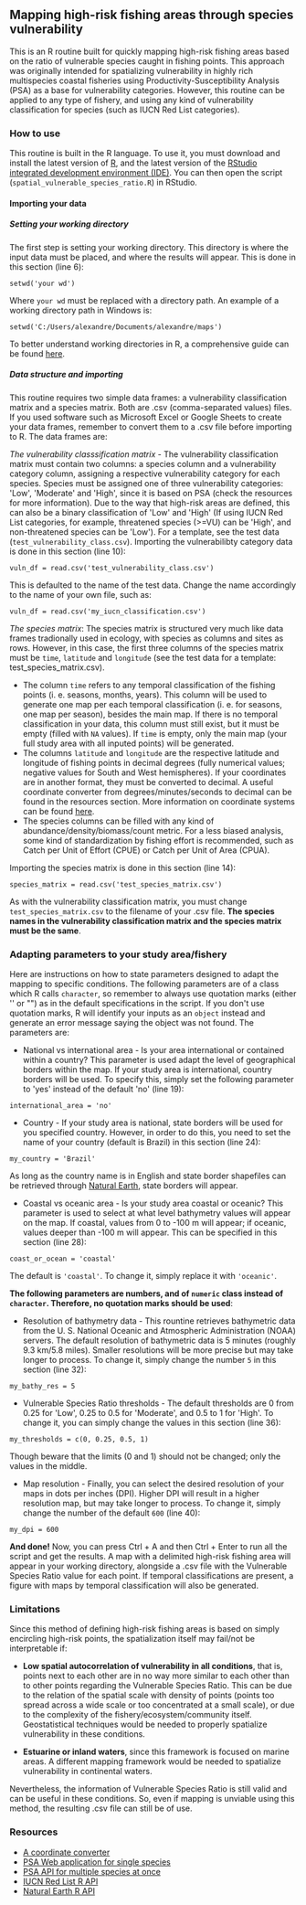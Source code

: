 ## Mapping high-risk fishing areas through species vulnerability
This is an R routine built for quickly mapping high-risk fishing areas based on the ratio of vulnerable species caught in fishing points. This approach was originally intended for spatializing vulnerability in highly rich multispecies coastal fisheries using Productivity-Susceptibility Analysis (PSA) as a base for vulnerability categories. However, this routine can be applied to any type of fishery, and using any kind of vulnerability classification for species (such as IUCN Red List categories). 

### How to use
This routine is built in the R language. To use it, you must download and install the latest version of [R](https://www.r-project.org/), and the latest version of the [RStudio integrated development environment (IDE)](https://posit.co/download/rstudio-desktop/). You can then open the script (`spatial_vulnerable_species_ratio.R`) in RStudio.

#### Importing your data
##### Setting your working directory
The first step is setting your working directory. This directory is where the input data must be placed, and where the results will appear. This is done in this section (line 6):
```
setwd('your wd')
```
Where `your wd` must be replaced with a directory path. An example of a working directory path in Windows is:
```
setwd('C:/Users/alexandre/Documents/alexandre/maps')
```
To better understand working directories in R, a comprehensive guide can be found [here](https://intro2r.com/work-d.html).
##### Data structure and importing
This routine requires two simple data frames: a vulnerability classification matrix and a species matrix. Both are .csv (comma-separated values) files. If you used software such as Microsoft Excel or Google Sheets to create your data frames, remember to convert them to a .csv file before importing to R. The data frames are:

*The vulnerability classsification matrix* - The vulnerability classification matrix must contain two columns: a species column and a vulnerability category column, assigning a respective vulnerability category for each species. Species must be assigned one of three vulnerability categories: 'Low', 'Moderate' and 'High', since it is based on PSA (check the resources for more information). Due to the way that high-risk areas are defined, this can also be a binary classification of 'Low' and 'High' (If using IUCN Red List categories, for example, threatened species (>=VU) can be 'High', and non-threatened species can be 'Low'). For a template, see the test data (`test_vulnerability_class.csv`). 
Importing the vulnerabilibty category data is done in this section (line 10):
```
vuln_df = read.csv('test_vulnerability_class.csv')
```
This is defaulted to the name of the test data. Change the name accordingly to the name of your own file, such as:
```
vuln_df = read.csv('my_iucn_classification.csv')
```
*The species matrix*: The species matrix is structured very much like data frames tradionally used in ecology, with species as columns and sites as rows. However, in this case, the first three columns of the species matrix must be `time`, `latitude` and `longitude` (see the test data for a template: test_species_matrix.csv). 
- The column `time` refers to any temporal classification of the fishing points (i. e. seasons, months, years). This column will be used to generate one map per each temporal classification (i. e. for seasons, one map per season), besides the main map. If there is no temporal classification in your data, this column must still exist, but it must be empty (filled with `NA` values). If `time` is empty, only the main map (your full study area with all inputed points) will be generated.
- The columns `latitude` and `longitude` are the respective latitude and longitude of fishing points in decimal degrees (fully numerical values; negative values for South and West hemispheres). If your coordinates are in another format, they must be converted to decimal. A useful coordinate converter from degrees/minutes/seconds to decimal can be found in the resources section. More information on coordinate systems can be found [here](https://www.uaf.edu/ces/publications/database/agriculture-livestock/understanding-mapping-systems.php). 
- The species columns can be filled with any kind of abundance/density/biomass/count metric. For a less biased analysis, some kind of standardization by fishing effort is recommended, such as Catch per Unit of Effort (CPUE) or Catch per Unit of Area (CPUA).

Importing the species matrix is done in this section (line 14):
```
species_matrix = read.csv('test_species_matrix.csv')
```
As with the vulnerability classification matrix, you must change `test_species_matrix.csv` to the filename of your .csv file. **The species names in the vulnerability classification matrix and the species matrix must be the same**.

### Adapting parameters to your study area/fishery
Here are instructions on how to state parameters designed to adapt the mapping to specific conditions. The following parameters are of a class which R calls `character`, so remember to always use quotation marks (either '' or "") as in the default specifications in the script. If you don't use quotation marks, R will identify your inputs as an `object` instead and generate an error message saying the object was not found. The parameters are:

- National vs international area - Is your area international or contained within a country? This parameter is used adapt the level of geographical borders within the map. If your study area is international, country borders will be used. To specify this, simply set the following parameter to 'yes' instead of the default 'no' (line 19):
```
international_area = 'no'
```
- Country - If your study area is national, state borders will be used for you specified country. However, in order to do this, you need to set the name of your country (default is Brazil) in this section (line 24):
```
my_country = 'Brazil'
```
As long as the country name is in English and state border shapefiles can be retrieved through [Natural Earth](https://www.naturalearthdata.com/downloads/10m-cultural-vectors/), state borders will appear. 

- Coastal vs oceanic area - Is your study area coastal or oceanic? This parameter is used to select at what level bathymetry values will appear on the map. If coastal, values from 0 to -100 m will appear; if oceanic, values deeper than -100 m will appear. This can be specified in this section (line 28):
```
coast_or_ocean = 'coastal' 
```    
The default is `'coastal'`. To change it, simply replace it with `'oceanic'`.

**The following parameters are numbers, and of `numeric` class instead of `character`. Therefore, no quotation marks should be used**:

-  Resolution of bathymetry data - This rountine retrieves bathymetric data from the U. S. National Oceanic and Atmospheric Administration (NOAA) servers. The default resolution of bathymetric data is 5 minutes (roughly 9.3 km/5.8 miles). Smaller resolutions will be more precise but may take longer to process. To change it, simply change the number `5` in this section (line 32):
```
my_bathy_res = 5 
``` 
- Vulnerable Species Ratio thresholds - The default thresholds are 0 from 0.25 for 'Low', 0.25 to 0.5 for 'Moderate', and 0.5 to 1 for 'High'. To change it, you can simply change the values in this section (line 36):
```
my_thresholds = c(0, 0.25, 0.5, 1)
```
Though beware that the limits (0 and 1) should not be changed; only the values in the middle.
- Map resolution - Finally, you can select the desired resolution of your maps in dots per inches (DPI). Higher DPI will result in a higher resolution map, but may take longer to process. To change it, simply change the number of the default `600` (line 40): 
```
my_dpi = 600
````
**And done!** Now, you can press Ctrl + A and then Ctrl + Enter to run all the script and get the results. A map with a delimited high-risk fishing area will appear in your working directory, alongside a .csv file with the Vulnerable Species Ratio value for each point. If temporal classifications are present, a figure with maps by temporal classification will also be generated.

### Limitations
Since this method of defining high-risk fishing areas is based on simply encircling high-risk points, the spatialization itself may fail/not be interpretable if:
- **Low spatial autocorrelation of vulnerability in all conditions**, that is, points next to each other are in no way more similar to each other than to other points regarding the Vulnerable Species Ratio. This can be due to the relation of the spatial scale with density of points (points too spread across a wide scale or too concentrated at a small scale), or due to the complexity of the fishery/ecosystem/community itself. Geostatistical techniques would be needed to properly spatialize vulnerability in these conditions.

- **Estuarine or inland waters**, since this framework is focused on marine areas. A different mapping framework would be needed to spatialize vulnerability in continental waters.

Nevertheless, the information of Vulnerable Species Ratio is still valid and can be useful in these conditions. So, even if mapping is unviable using this method, the resulting .csv file can still be of use.

### Resources
- [A coordinate converter](https://www.fcc.gov/media/radio/dms-decimal)
- [PSA Web application for single species](https://nmfs-ost.github.io/noaa-fit/PSA) 
- [PSA API for multiple species at once](https://github.com/adossantos-jr/psa-multispecies)
- [IUCN Red List R API](https://github.com/ropensci/rredlist)
- [Natural Earth R API](https://github.com/ropensci/rnaturalearth)
  
